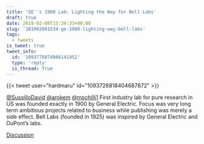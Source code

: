```yaml
---
title: 'GE''s 1900 Lab: Lighting the Way for Bell Labs'
draft: true
date: 2019-02-08T15:34:33+00:00
slug: '201902081534-ge-1900-lighting-way-bell-labs'
tags:
  - tweets
is_tweet: true
tweet_info:
  id: '1093775074086141952'
  type: 'reply'
  is_thread: True
---
```




{{< tweet user="hardmaru" id="1093726818404687872" >}}

[@SussilloDavid](https://x.com/SussilloDavid) [@arokem](https://x.com/arokem) [@mschilli1](https://x.com/mschilli1) First industry lab for pure research in US was founded exactly in 1900 by General Electric. Focus was very long term ambitious projects related to business while publishing was  merely a side effect. Bell Labs (founded in 1925) was inspired by General Electric and DuPont’s labs.

[Discussion](https://x.com/sytelus/status/1093775074086141952)
